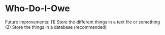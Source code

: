 # Who-Do-I-Owe

Future improvements: 
(1) Store the different things in a text file or something
(2) Store the things in a database (recommended)
